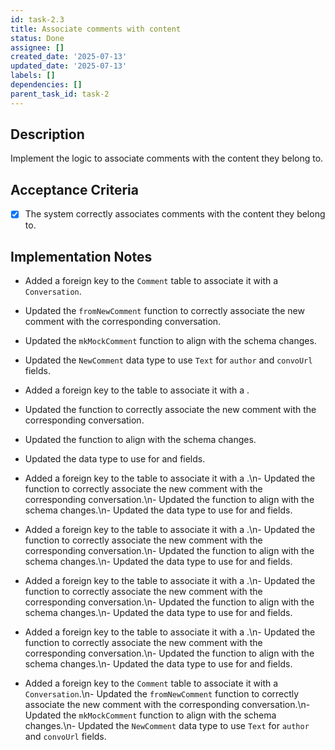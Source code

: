 ```yaml
---
id: task-2.3
title: Associate comments with content
status: Done
assignee: []
created_date: '2025-07-13'
updated_date: '2025-07-13'
labels: []
dependencies: []
parent_task_id: task-2
---
```


## Description

Implement the logic to associate comments with the content they belong to.

## Acceptance Criteria

- [x] The system correctly associates comments with the content they belong to.

## Implementation Notes

- Added a foreign key to the `Comment` table to associate it with a `Conversation`.
- Updated the `fromNewComment` function to correctly associate the new comment with the corresponding conversation.
- Updated the `mkMockComment` function to align with the schema changes.
- Updated the `NewComment` data type to use `Text` for `author` and `convoUrl` fields.

- Added a foreign key to the  table to associate it with a .
- Updated the  function to correctly associate the new comment with the corresponding conversation.
- Updated the  function to align with the schema changes.
- Updated the  data type to use  for  and  fields.

- Added a foreign key to the  table to associate it with a .\n- Updated the  function to correctly associate the new comment with the corresponding conversation.\n- Updated the  function to align with the schema changes.\n- Updated the  data type to use  for  and  fields.

- Added a foreign key to the  table to associate it with a .\n- Updated the  function to correctly associate the new comment with the corresponding conversation.\n- Updated the  function to align with the schema changes.\n- Updated the  data type to use  for  and  fields.

- Added a foreign key to the  table to associate it with a .\n- Updated the  function to correctly associate the new comment with the corresponding conversation.\n- Updated the  function to align with the schema changes.\n- Updated the  data type to use  for  and  fields.

- Added a foreign key to the  table to associate it with a .\n- Updated the  function to correctly associate the new comment with the corresponding conversation.\n- Updated the  function to align with the schema changes.\n- Updated the  data type to use  for  and  fields.

- Added a foreign key to the `Comment` table to associate it with a `Conversation`.\n- Updated the `fromNewComment` function to correctly associate the new comment with the corresponding conversation.\n- Updated the `mkMockComment` function to align with the schema changes.\n- Updated the `NewComment` data type to use `Text` for `author` and `convoUrl` fields.
